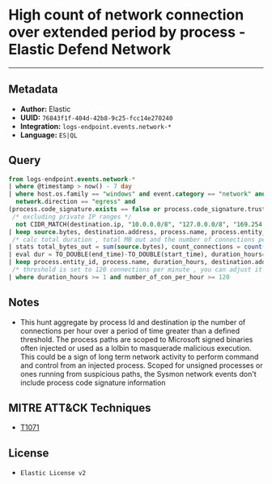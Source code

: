 # High count of network connection over extended period by process - Elastic Defend Network

---

## Metadata

- **Author:** Elastic
- **UUID:** `76843f1f-404d-42b8-9c25-fcc14e270240`
- **Integration:** `logs-endpoint.events.network-*`
- **Language:** `ES|QL`

## Query

```sql
from logs-endpoint.events.network-*
| where @timestamp > now() - 7 day
| where host.os.family == "windows" and event.category == "network" and 
  network.direction == "egress" and 
(process.code_signature.exists == false or process.code_signature.trusted != true or starts_with(process.executable, "C:\\Users\\Public\\"))  and
 /* excluding private IP ranges */
  not CIDR_MATCH(destination.ip, "10.0.0.0/8", "127.0.0.0/8", "169.254.0.0/16", "172.16.0.0/12", "192.0.0.0/24", "192.0.0.0/29", "192.0.0.8/32", "192.0.0.9/32", "192.0.0.10/32", "192.0.0.170/32", "192.0.0.171/32", "192.0.2.0/24", "192.31.196.0/24", "192.52.193.0/24", "192.168.0.0/16", "192.88.99.0/24", "224.0.0.0/4", "100.64.0.0/10", "192.175.48.0/24","198.18.0.0/15", "198.51.100.0/24", "203.0.113.0/24", "240.0.0.0/4", "::1","FE80::/10", "FF00::/8")
| keep source.bytes, destination.address, process.name, process.entity_id, @timestamp
 /* calc total duration , total MB out and the number of connections per hour */
| stats total_bytes_out = sum(source.bytes), count_connections = count(*), start_time = min(@timestamp), end_time = max(@timestamp) by process.entity_id, destination.address, process.name
| eval dur = TO_DOUBLE(end_time)-TO_DOUBLE(start_time), duration_hours=TO_INT(dur/3600000), MB_out=TO_DOUBLE(total_bytes_out) / (1024*1024), number_of_con_per_hour = (count_connections / duration_hours)
| keep process.entity_id, process.name, duration_hours, destination.address, MB_out, count_connections, number_of_con_per_hour
 /* threshold is set to 120 connections per minute , you can adjust it to your env/FP rate */
| where duration_hours >= 1 and number_of_con_per_hour >= 120
```

## Notes

- This hunt aggregate by process Id and destination ip the number of connections per hour over a period of time greater than a defined threshold. The process paths are scoped to Microsoft signed binaries often injected or used as a lolbin to masquerade malicious execution. This could be a sign of long term network activity to perform command and control from an injected process. Scoped for unsigned processes or ones running from suspicious paths, the Sysmon network events don't include process code signature information
## MITRE ATT&CK Techniques

- [T1071](https://attack.mitre.org/techniques//T1071)


## License

- `Elastic License v2`
